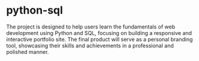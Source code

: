 # python-sql
The project is designed to help users learn the fundamentals of web development using Python and SQL, focusing on building a responsive and interactive portfolio site. The final product will serve as a personal branding tool, showcasing their skills and achievements in a professional and polished manner.
